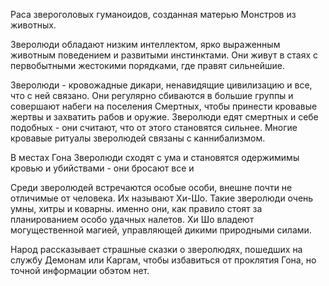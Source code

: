Раса звероголовых гуманоидов, созданная матерью Монстров из животных.

Зверолюди обладают низким интеллектом, ярко выраженным животным поведением и развитыми инстинктами. Они живут в стаях с первобытными жестокими порядками, где правят сильнейшие. 

Зверолюди - кровожадные дикари, ненавидящие цивилизацию и все, что с ней связано. Они регулярно сбиваются в большие группы и совершают набеги на поселения Смертных, чтобы принести кровавые жертвы и захватить рабов и оружие. 
Зверолюди едят смертных и себе подобных - они считают, что от этого становятся сильнее. Многие кровавые ритуалы зверолюдей связаны с каннибализмом. 

В местах Гона Зверолюди сходят с ума и становятся одержимимы кровью и убийствами - они бросают все и 

Среди зверолюдей встречаются особые особи, внешне почти не отличимые от человека. Их называют Хи-Шо. Такие зверолюди очень умны, хитры и коварны. именно они, как правило стоят за планированием особо удачных налетов. Хи Шо владеют могущественной магией, управляющей дикими природными силами. 

Народ рассказывает страшные сказки о зверолюдях, пошедших на службу Демонам или Каргам, чтобы избавиться от проклятия Гона, но точной информации обэтом нет. 